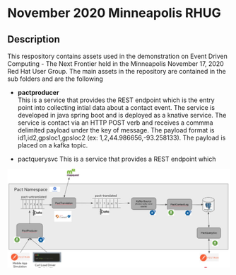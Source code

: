 # November 2020 Minneapolis RHUG

## Description
This respository contains assets used in the demonstration on Event Driven Computing - The Next Frontier held in the Minneapolis
November 17, 2020 Red Hat User Group.  The main assets in the repository are contained in the sub folders and are the following

- **pactproducer**\
This is a service that provides the REST endpoint which is the entry point into collecting intial data about a contact event.  The
service is developed in java spring boot and is deployed as a knative service.  The service is contact via an HTTP POST verb and receives
a commma delimited payload under the key of message.  The payload format is id1,id2,gpsloc1,gpsloc2 (ex: 1,2,44.986656,-93.258133).
The payload is placed on a kafka topic.

- pactquerysvc
This is a service that provides a REST endpoint which   

<img src=images/demoarchitecture.jpg>
